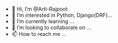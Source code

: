 - 👋 Hi, I’m @Arti-Rajpoot
- 👀 I’m interested in Python, Django(DRF)...
- 🌱 I’m currently learning ...
- 💞️ I’m looking to collaborate on ...
- 📫 How to reach me ...

<!---
Arti-Rajpoot/Arti-Rajpoot is a ✨ special ✨ repository because its `README.md` (this file) appears on your GitHub profile.
You can click the Preview link to take a look at your changes.
--->

